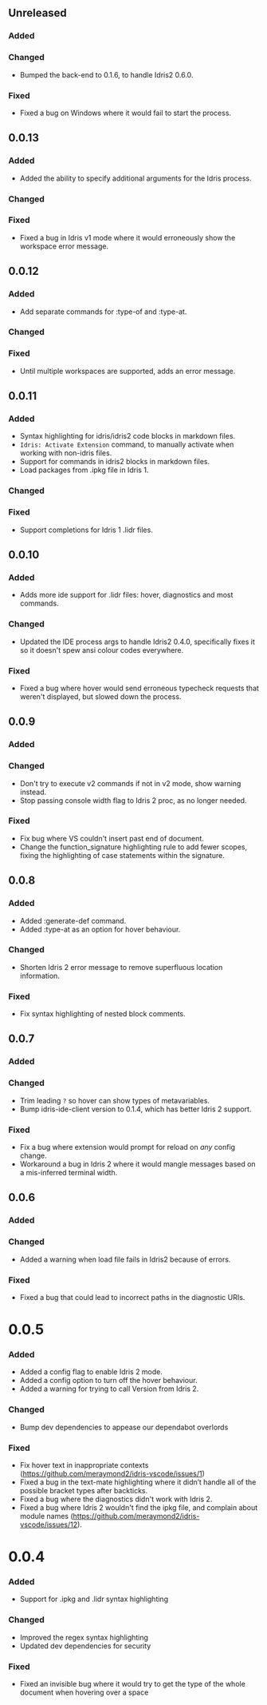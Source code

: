 ## Unreleased
### Added
### Changed
- Bumped the back-end to 0.1.6, to handle Idris2 0.6.0. 
### Fixed
- Fixed a bug on Windows where it would fail to start the process.

## 0.0.13
### Added
- Added the ability to specify additional arguments for the Idris process.
### Changed
### Fixed
- Fixed a bug in Idris v1 mode where it would erroneously show the workspace error message.  

## 0.0.12
### Added
- Add separate commands for :type-of and :type-at. 
### Changed
### Fixed
- Until multiple workspaces are supported, adds an error message. 

## 0.0.11
### Added
- Syntax highlighting for idris/idris2 code blocks in markdown files.
- `Idris: Activate Extension` command, to manually activate when working with non-idris files.
- Support for commands in idris2 blocks in markdown files.
- Load packages from .ipkg file in Idris 1.
### Changed
### Fixed
- Support completions for Idris 1 .lidr files.

## 0.0.10
### Added
- Adds more ide support for .lidr files: hover, diagnostics and most commands.
### Changed
- Updated the IDE process args to handle Idris2 0.4.0, specifically fixes it so it doesn't spew ansi colour codes everywhere.
### Fixed
- Fixed a bug where hover would send erroneous typecheck requests that weren't displayed, but slowed down the process.

## 0.0.9
### Added
### Changed
- Don't try to execute v2 commands if not in v2 mode, show warning instead.
- Stop passing console width flag to Idris 2 proc, as no longer needed.
### Fixed
- Fix bug where VS couldn't insert past end of document.
- Change the function_signature highlighting rule to add fewer scopes, fixing the highlighting of case statements within the signature.

## 0.0.8
### Added
- Added :generate-def command.
- Added :type-at as an option for hover behaviour.
### Changed
- Shorten Idris 2 error message to remove superfluous location information.
### Fixed
- Fix syntax highlighting of nested block comments.

## 0.0.7
### Added
### Changed
- Trim leading `?` so hover can show types of metavariables.
- Bump idris-ide-client version to 0.1.4, which has better Idris 2 support.
### Fixed
- Fix a bug where extension would prompt for reload on _any_ config change.
- Workaround a bug in Idris 2 where it would mangle messages based on a mis-inferred terminal width.

## 0.0.6
### Added
### Changed
- Added a warning when load file fails in Idris2 because of errors.

### Fixed
- Fixed a bug that could lead to incorrect paths in the diagnostic URIs.

# 0.0.5
### Added
- Added a config flag to enable Idris 2 mode.
- Added a config option to turn off the hover behaviour.
- Added a warning for trying to call Version from Idris 2.

### Changed
- Bump dev dependencies to appease our dependabot overlords

### Fixed
- Fix hover text in inappropriate contexts (https://github.com/meraymond2/idris-vscode/issues/1)
- Fixed a bug in the text-mate highlighting where it didn’t handle all of the possible bracket types after backticks.
- Fixed a bug where the diagnostics didn't work with Idris 2.
- Fixed a bug where Idris 2 wouldn't find the ipkg file, and complain about module names (https://github.com/meraymond2/idris-vscode/issues/12).

# 0.0.4
### Added
- Support for .ipkg and .lidr syntax highlighting

### Changed
- Improved the regex syntax highlighting
- Updated dev dependencies for security

### Fixed
- Fixed an invisible bug where it would try to get the type of the whole document when hovering over a space
